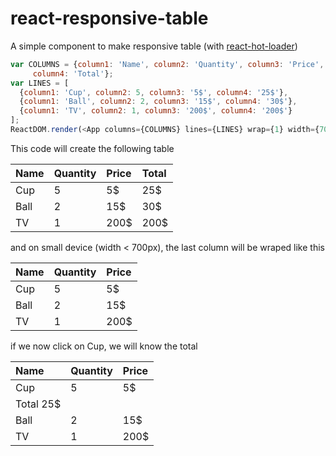 # react-responsive-table

A simple component to make responsive table (with [react-hot-loader](http://gaearon.github.io/react-hot-loader/))
```javascript
var COLUMNS = {column1: 'Name', column2: 'Quantity', column3: 'Price',
	 column4: 'Total'};
var LINES = [
  {column1: 'Cup', column2: 5, column3: '5$', column4: '25$'},
  {column1: 'Ball', column2: 2, column3: '15$', column4: '30$'},
  {column1: 'TV', column2: 1, column3: '200$', column4: '200$'}
];
ReactDOM.render(<App columns={COLUMNS} lines={LINES} wrap={1} width={700}/>, document.getElementById('root'));
```

This code will create the following table


| Name       | Quantity    |  Price      |  Total
|:-----------|:------------|:------------|:----------
| Cup        | 5           | 5$          | 25$
| Ball       | 2           | 15$         | 30$
| TV         | 1           | 200$        | 200$

and on small device (width < 700px), the last column will be wraped like this

| Name       | Quantity    |  Price      
|:-----------|:------------|:------------
| Cup        | 5           | 5$      
| Ball       | 2           | 15$      
| TV         | 1           | 200$       

if we now click on Cup, we will know the total

| Name       | Quantity    |  Price      
|:-----------|:------------|:------------
| Cup        | 5           | 5$      
| Total 25$  |             |       
| Ball       | 2           | 15$      
| TV         | 1           | 200$        





